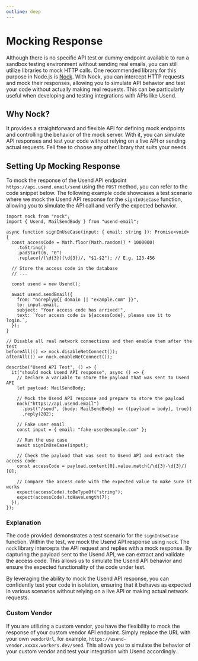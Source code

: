 ```yaml
---
outline: deep
---
```


<script setup>
import { nanoid } from "nanoid";
import { useStorage } from '@vueuse/core'

const domain = useStorage('domain', null);
</script>

# Mocking Response

Although there is no specific API test or dummy endpoint available to run a sandbox testing environment without sending real emails, you can still utilize libraries to mock HTTP calls. One recommended library for this purpose in Node.js is [Nock](https://www.npmjs.com/package/nock). With Nock, you can intercept HTTP requests and mock their responses, allowing you to simulate API behavior and test your code without actually making real requests. This can be particularly useful when developing and testing integrations with APIs like Usend.

## Why Nock?

It provides a straightforward and flexible API for defining mock endpoints and controlling the behavior of the mock server. With it, you can simulate API responses and test your code without relying on a live API or sending actual requests. Fell free to choose any other library that suits your needs.

## Setting Up Mocking Response

To mock the response of the Usend API endpoint `https://api.usend.email/send` using the `POST` method, you can refer to the code snippet below. The following example code showcases a test scenario where we mock the Usend API response for the `signInUseCase` function, allowing you to simulate the API call and verify the expected behavior.

```ts-vue{29-30,32-35,43-44}
import nock from "nock";
import { Usend, MailSendBody } from "usend-email";

async function signInUseCase(input: { email: string }): Promise<void> {
  const accessCode = Math.floor(Math.random() * 1000000)
    .toString()
    .padStart(6, "0")
    .replace(/(\d{3})(\d{3})/, "$1-$2"); // E.g. 123-456

  // Store the access code in the database
  // ...

  const usend = new Usend();

  await usend.sendEmail({
    from: "noreply@{{ domain || "example.com" }}",
    to: input.email,
    subject: "Your access code has arrived!",
    text: `Your access code is ${accessCode}, please use it to login.`,
  });
}

// Disable all real network connections and then enable them after the test
beforeAll(() => nock.disableNetConnect());
afterAll(() => nock.enableNetConnect());

describe("Usend API Test", () => {
  it("should mock Usend API response", async () => {
    // Declare a variable to store the payload that was sent to Usend API
    let payload: MailSendBody;

    // Mock the Usend API response and prepare to store the payload
    nock("https://api.usend.email")
      .post("/send", (body: MailSendBody) => ((payload = body), true))
      .reply(202);

    // Fake user email
    const input = { email: "fake-user@example.com" };

    // Run the use case
    await signInUseCase(input);

    // Check the payload that was sent to Usend API and extract the access code
    const accessCode = payload.content[0].value.match(/\d{3}-\d{3}/)[0];

    // Compare the access code with the expected value to make sure it works
    expect(accessCode).toBeTypeOf("string");
    expect(accessCode).toHaveLength(7);
  });
});
```

### Explanation

The code provided demonstrates a test scenario for the `signInUseCase` function. Within the test, we mock the Usend API response using `nock`. The `nock` library intercepts the API request and replies with a mock response. By capturing the payload sent to the Usend API, we can extract and validate the access code. This allows us to simulate the Usend API behavior and ensure the expected functionality of the code under test.

By leveraging the ability to mock the Usend API response, you can confidently test your code in isolation, ensuring that it behaves as expected in various scenarios without relying on a live API or making actual network requests.

### Custom Vendor

If you are utilizing a custom vendor, you have the flexibility to mock the response of your custom vendor API endpoint. Simply replace the URL with your own `vendorUrl`, for example, `https://usend-vendor.xxxxx.workers.dev/send`. This allows you to simulate the behavior of your custom vendor and test your integration with Usend accordingly.
